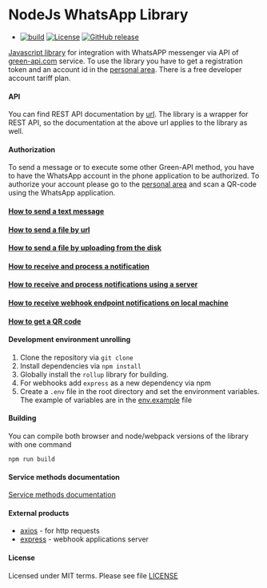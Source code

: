 # NodeJs WhatsApp Library
* [![build](https://github.com/green-api/whatsapp-api-client/workflows/build_library/badge.svg)](https://github.com/green-api/whatsapp-api-client/actions/workflows/build_library.yml)
[![License](https://img.shields.io/badge/License-MIT-yellow.svg)](https://github.com/green-api/whatsapp-api-client/blob/master/LICENSE)
[![GitHub release](https://img.shields.io/github/v/release/green-api/whatsapp-api-client.svg)](https://github.com/green-api/whatsapp-api-client/releases)

[Javascript library](https://github.com/green-api/whatsapp-api-client-js) for integration with WhatsAPP messenger via API of [green-api.com](https://green-api.com) service. To use the library you have to get a registration token and an account id in the [personal area](https://console.green-api.com). There is a free developer account tariff plan.

#### API

You can find REST API documentation by [url](https://green-api.com/docs/api/). The library is a wrapper for REST API, so the documentation at the above url applies to the library as well.

#### Authorization 

To send a message or to execute some other Green-API method, you have to have the WhatsApp account in the phone application to be authorized. To authorize your account please go to the [personal area](https://console.green-api.com) and scan a QR-code using the WhatsApp application.

#### [How to send a text message](sendmessage.md)
#### [How to send a file by url](sendfilebyurl.md)
#### [How to send a file by uploading from the disk](sendfilebyupload.md)
#### [How to receive and process a notification](receiveNotification.md)
#### [How to receive and process notifications using a server](receiveNotificationserver.md)
#### [How to receive webhook endpoint notifications on local machine](sampleReceiveWebhook.md)
#### [How to get a QR code](getqr.md)

#### Development environment unrolling

1. Clone the repository via ``git clone``
2. Install dependencies via ``npm install``
3. Globally install the ``rollup`` library for building.
4. For webhooks add  `express` as a new dependency via npm
5. Create a `.env` file in the root directory and set the environment variables. The example of variables are in the [env.example](https://github.com/green-api/whatsapp-api-client-js/blob/master/env.example) file

#### Building
You can compile both browser and node/webpack versions of the library with one command
```
npm run build
```
#### Service methods documentation

[Service methods documentation](https://green-api.com/docs/api/)

#### External products

* [axios](https://github.com/axios/axios) - for http requests
* [express](https://www.npmjs.com/package/express) - webhook applications server

#### License

Licensed under MIT terms. Please see file [LICENSE](https://github.com/green-api/whatsapp-api-client-python/blob/master/LICENSE)
